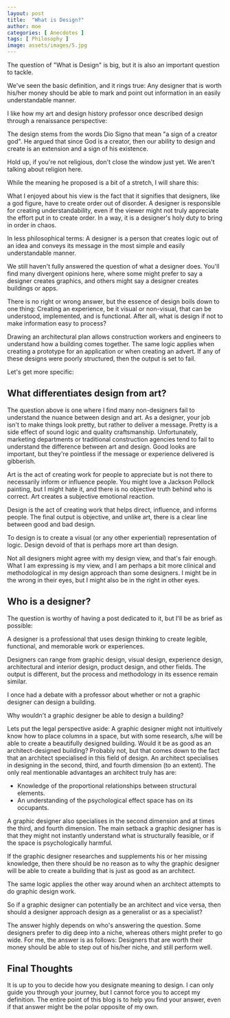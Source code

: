 ```yaml
---
layout: post
title:  "What is Design?"
author: moe
categories: [ Anecdotes ]
tags: [ Philosophy ]
image: assets/images/5.jpg
---
```


The question of "What is Design" is big, but it is also an important question to tackle.

We've seen the basic definition, and it rings true:  Any designer that is worth his/her money should be able to mark and point out information in an easily understandable manner.

I like how my art and design history professor once described design through a renaissance perspective:

The design stems from the words Dio Signo that mean "a sign of a creator god".  He argued that since God is a creator, then our ability to design and create is an extension and a sign of his existence.

Hold up, if you're not religious, don't close the window just yet. We aren't talking about religion here.

While the meaning he proposed is a bit of a stretch, I will share this:

What I enjoyed about his view is the fact that it signifies that designers, like a god figure, have to create order out of disorder. A designer is responsible for creating understandability, even if the viewer might not truly appreciate the effort put in to create order. In a way, it is a designer's holy duty to bring in order in chaos.

In less philosophical terms: A designer is a person that creates logic out of an idea and conveys its message in the most simple and easily understandable manner.

We still haven't fully answered the question of what a designer does. You'll find many divergent opinions here, where some might prefer to say a designer creates graphics, and others might say a designer creates buildings or apps.

There is no right or wrong answer, but the essence of design boils down to one thing: Creating an experience, be it visual or non-visual, that can be understood, implemented, and is functional. After all, what is design if not to make information easy to process?

Drawing an architectural plan allows construction workers and engineers to understand how a building comes together. The same logic applies when creating a prototype for an application or when creating an advert. If any of these designs were poorly structured, then the output is set to fail.

Let's get more specific:

## What differentiates design from art?

The question above is one where I find many non-designers fail to understand the nuance between design and art. As a designer, your job isn't to make things look pretty, but rather to deliver a message. Pretty is a side effect of sound logic and quality craftsmanship. Unfortunately, marketing departments or traditional construction agencies tend to fail to understand the difference between art and design. Good looks are important, but they're pointless if the message or experience delivered is gibberish.

Art is the act of creating work for people to appreciate but is not there to necessarily inform or influence people. You might love a Jackson Pollock painting, but I might hate it, and there is no objective truth behind who is correct. Art creates a subjective emotional reaction.

Design is the act of creating work that helps direct, influence, and informs people. The final output is objective, and unlike art, there is a clear line between good and bad design.

To design is to create a visual (or any other experiential) representation of logic.  Design devoid of that is perhaps more art than design.

Not all designers might agree with my design view, and that's fair enough. What I am expressing is my view, and I am perhaps a bit more clinical and methodological in my design approach than some designers. I might be in the wrong in their eyes, but I might also be in the right in other eyes.



## Who is a designer?

The question is worthy of having a post dedicated to it, but I'll be as brief as possible:

A designer is a professional that uses design thinking to create legible, functional, and memorable work or experiences.

Designers can range from graphic design, visual design, experience design, architectural and interior design, product design, and other fields. The output is different, but the process and methodology in its essence remain similar.

I once had a debate with a professor about whether or not a graphic designer can design a building.

Why wouldn't a graphic designer be able to design a building?

Lets put the legal perspective aside: A graphic designer might not intuitively know how to place columns in a space, but with some research, s/he will be able to create a beautifully designed building. Would it be as good as an architect-designed building? Probably not, but that comes down to the fact that an architect specialised in this field of design. An architect specialises in designing in the second, third, and fourth dimension (to an extent). The only real mentionable advantages an architect truly has are:

- Knowledge of the proportional relationships between structural elements.
- An understanding of the psychological effect space has on its occupants.

A graphic designer also specialises in the second dimension and at times the third, and fourth dimension. The main setback a graphic designer has is that they might not instantly understand what is structurally feasible, or if the space is psychologically harmful.

If the graphic designer researches and supplements his or her missing knowledge, then there should be no reason as to why the graphic designer will be able to create a building that is just as good as an architect.

The same logic applies the other way around when an architect attempts to do graphic design work.

So if a graphic designer can potentially be an architect and vice versa, then should a designer approach design as a generalist or as a specialist?

The answer highly depends on who's answering the question. Some designers prefer to dig deep into a niche, whereas others might prefer to go wide. For me, the answer is as follows: Designers that are worth their money should be able to step out of his/her niche, and still perform well.

## Final Thoughts

It is up to you to decide how you designate meaning to design. I can only guide you through your journey, but I cannot force you to accept my definition. The entire point of this blog is to help you find your answer, even if that answer might be the polar opposite of my own.

